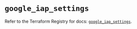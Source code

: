 # `google_iap_settings`

Refer to the Terraform Registry for docs: [`google_iap_settings`](https://registry.terraform.io/providers/hashicorp/google-beta/6.44.0/docs/resources/google_iap_settings).
